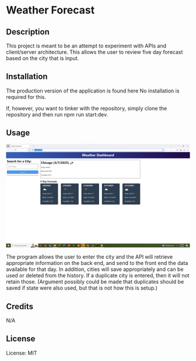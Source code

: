 # Weather Forecast

## Description
This project is meant to be an attempt to experiment with APIs and client/server architecture. This allows the user to review five day forecast based on the city that is input. 

## Installation 
The production version of the application is found here No installation is required for this.

If, however, you want to tinker with the repository, simply clone the repository and then run npm run start:dev.
## Usage
![Weather Dashboard Application](<Weather Dashboard .png>)

The program allows the user to enter the city and the API will retrieve appropriate information on the back end, and send to the front end the data available for that day. In addition, cities will save appropriately and can be used or deleted from the history. If a duplicate city is entered, then it will not retain those. (Argument possibly could be made that duplicates should be saved if state were also used, but that is not how this is setup.)
## Credits
N/A

## License
License: MIT